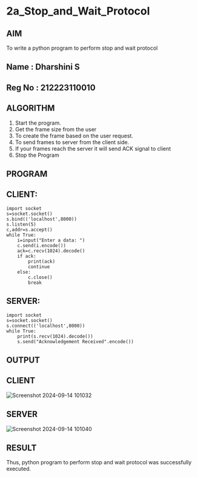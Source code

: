 # 2a_Stop_and_Wait_Protocol
## AIM 
To write a python program to perform stop and wait protocol
## Name : Dharshini S
## Reg No : 212223110010
## ALGORITHM
1. Start the program.
2. Get the frame size from the user
3. To create the frame based on the user request.
4. To send frames to server from the client side.
5. If your frames reach the server it will send ACK signal to client
6. Stop the Program
## PROGRAM
## CLIENT:
```
import socket
s=socket.socket()
s.bind(('localhost',8000))
s.listen(5)
c,addr=s.accept()
while True:
    i=input("Enter a data: ")
    c.send(i.encode())
    ack=c.recv(1024).decode()
    if ack:
        print(ack)
        continue
    else:
        c.close()
        break
```
## SERVER:
```
import socket
s=socket.socket()
s.connect(('localhost',8000))
while True:
    print(s.recv(1024).decode())
    s.send("Acknowledgement Received".encode())
```
## OUTPUT
## CLIENT
![Screenshot 2024-09-14 101032](https://github.com/user-attachments/assets/034627a1-5ac6-4abd-ad95-9245d4b64357)
## SERVER
![Screenshot 2024-09-14 101040](https://github.com/user-attachments/assets/a122cf09-179f-49f3-8e75-6bccef072c0b)

## RESULT
Thus, python program to perform stop and wait protocol was successfully executed.
